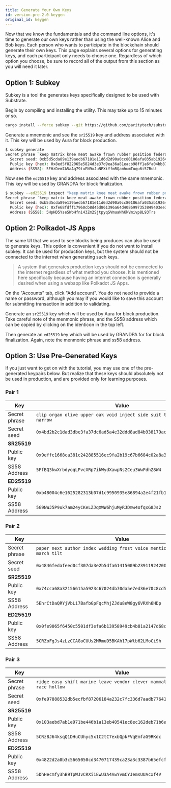 ```yaml
---
title: Generate Your Own Keys
id: version-pre-2.0-keygen
original_id: keygen
---
```


Now that we know the fundamentals and the command line options, it's time to generate our own keys
rather than using the well-known Alice and Bob keys. Each person who wants to participate in the
blockchain should generate their own keys. This page explains several options for generating keys,
and each participant only needs to choose one. Regardless of which option you choose, be sure to
record all of the output from this section as you will need it later.

## Option 1: Subkey

Subkey is a tool the generates keys specifically designed to be used with Substrate.

Begin by compiling and installing the utility. This may take up to 15 minutes or so.

```bash
cargo install --force subkey --git https://github.com/paritytech/substrate
```

Generate a mnemonic and see the `sr25519` key and address associated with it. This key will be
used by Aura for block production.

```bash
$ subkey generate
Secret phrase `keep matrix knee meat awake frown rubber position federal easily strategy inhale` is account:
  Secret seed: 0xb5d5cda89e139aecb67181e11d6d2d90a0cc80106afa035ab19264af7b5e5c0b
  Public key (hex): 0x8ed5f822065e5824d3e37d9ea36a81eacb98ff1a6fa04bb87d2fa4915e9ed147
  Address (SS58): 5FHzDem7A5aAq79tuEN9xJuNPXiYfmRQamhumTuqu6i57BuU
```

Now see the `ed25519` key and address associated with the same mnemonic. This key will be used by
GRANDPA for block finalization.

```bash
$ subkey --ed25519 inspect "keep matrix knee meat awake frown rubber position federal easily strategy inhale"
Secret phrase `keep matrix knee meat awake frown rubber position federal easily strategy inhale` is account:
  Secret seed: 0xb5d5cda89e139aecb67181e11d6d2d90a0cc80106afa035ab19264af7b5e5c0b
  Public key (hex): 0xfe68fdff17960cb8d45d861396a64d4086997353849403ee3352996ec68ff4af
  Address (SS58): 5HpHD5YseSWbHfni43Zm2SjtpyqSVmuaNhKkVmivp8L93Trs
```

## Option 2: Polkadot-JS Apps

The same UI that we used to see blocks being produces can also be used to generate keys. This option
is convenient if you do not want to install subkey. It can be used for production keys, but the
system should not be connected to the internet when generating such keys.

> A system that generates production keys should not be connected to the internet regardless of
> what method you choose. It is mentioned here specifically because having an internet connection
> is generally desired when using a webapp like Polkadot JS Apps.

On the "Accounts" tab, click "Add account". You do not need to provide a name or password, although
you may if you would like to save this account for submitting transaction in addition to validating.

Generate an `sr25519` key which will be used by Aura for block production. Take careful note of the
menmonic phrase, and the SS58 address which can be copied by clicking on the identicon in the top
left.

Then generate an `ed25519` key which will be used by GRANDPA for for block finalization. Again,
note the menmonic phrase and ss58 address.

## Option 3: Use Pre-Generated Keys

If you just want to get on with the tutorial, you may use one of the pre-generated keypairs below.
But realize that these keys should absolutely not be used in production, and are provided only for
learning purposes.

### Pair 1

| Key | Value |
| --- | --- |
| Secret phrase | `clip organ olive upper oak void inject side suit toilet stick narrow` |
| Secret seed | `0x4bd2b2c1dad3dbe3fa37dc6ad5a4e32ddd8ad84b938179ac905b0622880e86e7` |
| **SR25519** |  |
| Public key | `0x9effc1668ca381c242885516ec9fa2b19c67b6684c02a8a3237b6862e5c8cd7e` |
| SS58 Address | `5FfBQ3kwXrbdyoqLPvcXRp7ikWydXawpNs2Ceu3WwFdhZ8W4` |
| **ED25519** | |
| Public key | `0xb48004c6e1625282313b07d1c9950935e86894a2e4f21fb1ffee9854d180c781` |
| SS58 Address | `5G9NWJ5P9uk7am24yCKeLZJqXWW6hjuMyRJDmw4ofqxG8Js2` |

### Pair 2

| Key | Value |
| --- | --- |
| Secret phrase |`paper next author index wedding frost voice mention fetch waste march tilt`|
| Secret seed | `0x4846fedafeed0cf307da3e2b5dfa61415009b239119242006fc8c0972dde64b0` |
| **SR25519** |  |
| Public key | `0x74cca68a32156615a5923c67024db70da5e7ed36e70c8cd5bcf3556df152bb6d` |
| SS58 Address | `5EhrCtDaQRYjVbLi7BafbGpFqcMhjZJdu8eW8gy6VRXh6HDp` |
| **ED25519** | |
| Public key | `0x0fe9065f6450c5501df3efa6b13958949cb4b81a2147d68c14ad25366be1ccb4` |
| SS58 Address | `5CRZoFgJs4zLzCCAGoCUUs2MRmuD5BKAh17pWtb62LMoCi9h` |

### Pair 3

| Key | Value |
| --- | --- |
| Secret phrase |`ridge easy shift marine leave vendor clever mammal clown input race hollow`|
| Secret seed | `0xfe97888532db5ecfbf87206184a232c7fc336d7aadb776419b24e3c0ff70c31a` |
| **SR25519** |  |
| Public key | `0x103aebd7ab1e971be446b1a13eb40541ec8ec162deb71b6ae594b3ce02ee5137` |
| SS58 Address | `5CRz8J64ksqQ1DHuCUhyc5x1C2tC7exbQpkFVqEmfaG9RKdc` |
| **ED25519** | |
| Public key | `0x4822d2a0b3c5665050cd3470717439ca23a3c3387b65efcf6a9fbcc93571ea4a` |
| SS58 Address | `5DhHecmfy3hB9TpWJvCRXi1EwU3A4AwYvmCYJemsUUAcxf4V` |
